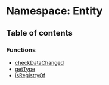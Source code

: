 # Namespace: Entity

## Table of contents

### Functions

* [checkDataChanged](/auto-docs/free-layout-editor/functions/Entity.checkDataChanged.md)
* [getType](/auto-docs/free-layout-editor/functions/Entity.getType.md)
* [isRegistryOf](/auto-docs/free-layout-editor/functions/Entity.isRegistryOf.md)
